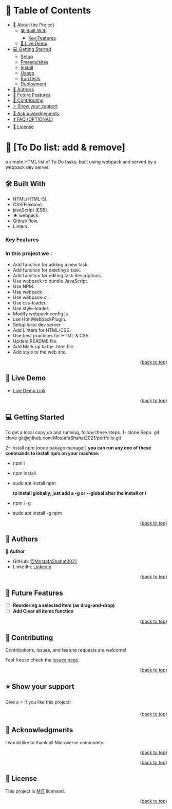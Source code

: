 <!-- TABLE OF CONTENTS -->
# 📗 Table of Contents

- [📖 About the Project](#about-project)
  - [🛠 Built With](#built-with)
    - [Key Features](#key-features)
  - [🚀 Live Demo](#live-demo)
- [💻 Getting Started](#getting-started)
  - [Setup](#setup)
  - [Prerequisites](#prerequisites)
  - [Install](#install)
  - [Usage](#usage)
  - [Run tests](#run-tests)
  - [Deployment](#triangular_flag_on_post-deployment)
- [👥 Authors](#authors)
- [🔭 Future Features](#future-features)
- [🤝 Contributing](#contributing)
- [⭐️ Show your support](#support)
- [🙏 Acknowledgements](#acknowledgements)
- [❓ FAQ (OPTIONAL)](#faq)
- [📝 License](#license)

<!-- PROJECT DESCRIPTION -->

# 📖 [To Do list: add & remove] <a name="about-project"></a>

a simple HTML list of To Do tasks,
built using webpack and served by a webpack dev server.

## 🛠 Built With <a name="built-with"></a>
- HTML(HTML-5).
- CSS(Flexbox).
- javaScript (ES6).
- ★ webpack.
- Github flow.
- Linters.

<!-- Features -->

### Key Features <a name="key-features"></a>
### In this project we :

- Add function for adding a new task.
- Add function for deleting a task.
- Add function for editing task descriptions.
- Use webpack to bundle JavaScript.
- Use NPM.
- Use webpack.
- Use webpack-cli.
- Use css-loader.
- Use style-loader.
- Modify webpack.config.js
- use HtmlWebpackPlugin.
- Setup local dev server
- Add Linters for HTML/CSS.
- Use best practices for HTML & CSS.
- Update README file.
- Add Mark up to the .html file.
- Add style to the web site.

<p align="right">(<a href="#readme-top">back to top</a>)</p>

<!-- LIVE DEMO -->

## 🚀 Live Demo <a name="live-demo"></a>

- [Live Demo Link]()

<p align="right">(<a href="#readme-top">back to top</a>)</p>

<!-- GETTING STARTED -->

## 💻 Getting Started <a name="getting-started"></a>

To get a local copy up and running, follow these steps.
1- clone Repo.
git clone git@github.com:MostafaShahat2021/portfolio.git

2- Install npm (node pakage manager)
**you can run any one of these commands to install npm on your machine:**

- npm i
- npm install
- sudo apt install npm

  **to install globally, just add a -g or --global after the install or i**

- npm i -g
- sudo apt install -g npm

<p align="right">(<a href="#readme-top">back to top</a>)</p>

<!-- AUTHORS -->

## 👥 Authors <a name="authors"></a>

👤 **Author**

- GitHub: [@MostafaShahat2021](https://github.com/MostafaShahat2021)
- LinkedIn: [LinkedIn](https://www.linkedin.com/in/mostafa-shahat-a75810208/)

<p align="right">(<a href="#readme-top">back to top</a>)</p>

<!-- FUTURE FEATURES -->

## 🔭 Future Features <a name="future-features"></a>

- [ ] **Reordering a selected item (as drag-and-drop)**
- [ ] **Add Clear all items function**

<p align="right">(<a href="#readme-top">back to top</a>)</p>

<!-- CONTRIBUTING -->

## 🤝 Contributing <a name="contributing"></a>

Contributions, issues, and feature requests are welcome!

Feel free to check the [issues page](../../issues/).

<p align="right">(<a href="#readme-top">back to top</a>)</p>

<!-- SUPPORT -->

## ⭐️ Show your support <a name="support"></a>

Give a ⭐️ if you like this project!

<p align="right">(<a href="#readme-top">back to top</a>)</p>

<!-- ACKNOWLEDGEMENTS -->

## 🙏 Acknowledgments <a name="acknowledgements"></a>

I would like to thank all Microverse community.

<p align="right">(<a href="#readme-top">back to top</a>)</p>


<p align="right">(<a href="#readme-top">back to top</a>)</p>

<!-- LICENSE -->

## 📝 License <a name="license"></a>

This project is [MIT](./LICENSE) licensed.

<p align="right">(<a href="#readme-top">back to top</a>)</p>